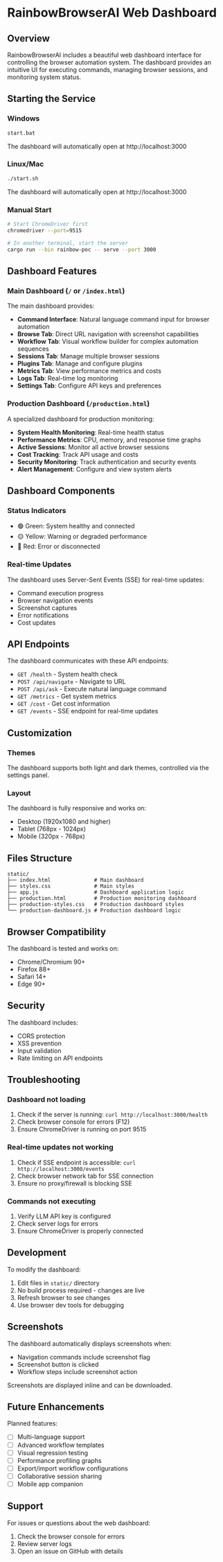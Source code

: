 # RainbowBrowserAI Web Dashboard

## Overview

RainbowBrowserAI includes a beautiful web dashboard interface for controlling the browser automation system. The dashboard provides an intuitive UI for executing commands, managing browser sessions, and monitoring system status.

## Starting the Service

### Windows
```bash
start.bat
```
The dashboard will automatically open at http://localhost:3000

### Linux/Mac
```bash
./start.sh
```
The dashboard will automatically open at http://localhost:3000

### Manual Start
```bash
# Start ChromeDriver first
chromedriver --port=9515

# In another terminal, start the server
cargo run --bin rainbow-poc -- serve --port 3000
```

## Dashboard Features

### Main Dashboard (`/` or `/index.html`)
The main dashboard provides:

- **Command Interface**: Natural language command input for browser automation
- **Browse Tab**: Direct URL navigation with screenshot capabilities
- **Workflow Tab**: Visual workflow builder for complex automation sequences
- **Sessions Tab**: Manage multiple browser sessions
- **Plugins Tab**: Manage and configure plugins
- **Metrics Tab**: View performance metrics and costs
- **Logs Tab**: Real-time log monitoring
- **Settings Tab**: Configure API keys and preferences

### Production Dashboard (`/production.html`)
A specialized dashboard for production monitoring:

- **System Health Monitoring**: Real-time health status
- **Performance Metrics**: CPU, memory, and response time graphs
- **Active Sessions**: Monitor all active browser sessions
- **Cost Tracking**: Track API usage and costs
- **Security Monitoring**: Track authentication and security events
- **Alert Management**: Configure and view system alerts

## Dashboard Components

### Status Indicators
- 🟢 Green: System healthy and connected
- 🟡 Yellow: Warning or degraded performance
- 🔴 Red: Error or disconnected

### Real-time Updates
The dashboard uses Server-Sent Events (SSE) for real-time updates:
- Command execution progress
- Browser navigation events
- Screenshot captures
- Error notifications
- Cost updates

## API Endpoints

The dashboard communicates with these API endpoints:

- `GET /health` - System health check
- `POST /api/navigate` - Navigate to URL
- `POST /api/ask` - Execute natural language command
- `GET /metrics` - Get system metrics
- `GET /cost` - Get cost information
- `GET /events` - SSE endpoint for real-time updates

## Customization

### Themes
The dashboard supports both light and dark themes, controlled via the settings panel.

### Layout
The dashboard is fully responsive and works on:
- Desktop (1920x1080 and higher)
- Tablet (768px - 1024px)
- Mobile (320px - 768px)

## Files Structure

```
static/
├── index.html              # Main dashboard
├── styles.css              # Main styles
├── app.js                  # Dashboard application logic
├── production.html         # Production monitoring dashboard
├── production-styles.css   # Production dashboard styles
└── production-dashboard.js # Production dashboard logic
```

## Browser Compatibility

The dashboard is tested and works on:
- Chrome/Chromium 90+
- Firefox 88+
- Safari 14+
- Edge 90+

## Security

The dashboard includes:
- CORS protection
- XSS prevention
- Input validation
- Rate limiting on API endpoints

## Troubleshooting

### Dashboard not loading
1. Check if the server is running: `curl http://localhost:3000/health`
2. Check browser console for errors (F12)
3. Ensure ChromeDriver is running on port 9515

### Real-time updates not working
1. Check if SSE endpoint is accessible: `curl http://localhost:3000/events`
2. Check browser network tab for SSE connection
3. Ensure no proxy/firewall is blocking SSE

### Commands not executing
1. Verify LLM API key is configured
2. Check server logs for errors
3. Ensure ChromeDriver is properly connected

## Development

To modify the dashboard:

1. Edit files in `static/` directory
2. No build process required - changes are live
3. Refresh browser to see changes
4. Use browser dev tools for debugging

## Screenshots

The dashboard automatically displays screenshots when:
- Navigation commands include screenshot flag
- Screenshot button is clicked
- Workflow steps include screenshot action

Screenshots are displayed inline and can be downloaded.

## Future Enhancements

Planned features:
- [ ] Multi-language support
- [ ] Advanced workflow templates
- [ ] Visual regression testing
- [ ] Performance profiling graphs
- [ ] Export/import workflow configurations
- [ ] Collaborative session sharing
- [ ] Mobile app companion

## Support

For issues or questions about the web dashboard:
1. Check the browser console for errors
2. Review server logs
3. Open an issue on GitHub with details